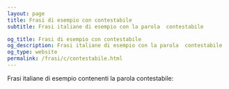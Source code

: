 ```yaml
---
layout: page
title: Frasi di esempio con contestabile 
subtitle: Frasi italiane di esempio con la parola  contestabile

og_title: Frasi di esempio con contestabile 
og_description: Frasi italiane di esempio con la parola  contestabile
og_type: website
permalink: /frasi/c/contestabile.html
---
```


Frasi italiane di esempio contenenti la parola contestabile:


